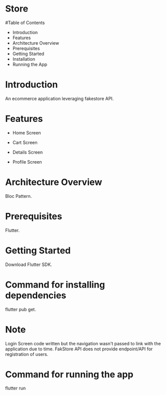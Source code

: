 # Store

#Table of Contents
- Introduction
- Features
- Architecture Overview
- Prerequisites
- Getting Started
- Installation
- Running the App


# Introduction
An ecommerce application leveraging fakestore API.

# Features
- Home Screen

- Cart Screen

- Details Screen

- Profile Screen

# Architecture Overview
 Bloc Pattern.


# Prerequisites
Flutter.

# Getting Started
Download Flutter SDK.


# Command for installing dependencies
flutter pub get.

# Note
Login Screen code written but the navigation wasn't passed to link with the application due to time.
FakStore API does not provide endpoint/API for registration of users.


# Command for running the app
flutter run



